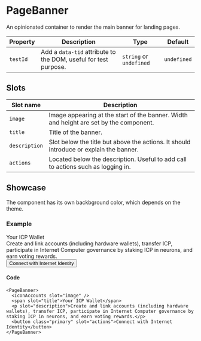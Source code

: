 <script lang="ts">
  import PageBanner from "$lib/components/PageBanner.svelte";
  import IconAccounts from "$lib/icons/IconAccounts.svelte";
</script>

# PageBanner

An opinionated container to render the main banner for landing pages.

| Property | Description                                                     | Type                    | Default     |
| -------- | --------------------------------------------------------------- | ----------------------- | ----------- |
| `testId` | Add a `data-tid` attribute to the DOM, useful for test purpose. | `string` or `undefined` | `undefined` |

## Slots

| Slot name     | Description                                                                            |
| ------------- | -------------------------------------------------------------------------------------- |
| `image`       | Image appearing at the start of the banner. Width and height are set by the component. |
| `title`       | Title of the banner.                                                                   |
| `description` | Slot below the title but above the actions. It should introduce or explain the banner. |
| `actions`     | Located below the description. Useful to add call to actions such as logging in.       |

## Showcase

The component has its own backbground color, which depends on the theme.

### Example

<PageBanner>
  <IconAccounts slot="image" />
  <span slot="title">Your ICP Wallet</span>
  <p slot="description" class="description">Create and link accounts (including hardware wallets), transfer ICP, participate in Internet Computer governance by staking ICP in neurons, and earn voting rewards.</p>
  <button class="primary" slot="actions">Connect with Internet Identity</button>
</PageBanner>

<br />

<style lang="scss">
  .description {
    margin: 0;
  }
</style>

#### Code

```
<PageBanner>
  <IconAccounts slot="image" />
  <span slot="title">Your ICP Wallet</span>
  <p slot="description">Create and link accounts (including hardware wallets), transfer ICP, participate in Internet Computer governance by staking ICP in neurons, and earn voting rewards.</p>
  <button class="primary" slot="actions">Connect with Internet Identity</button>
</PageBanner>
```
